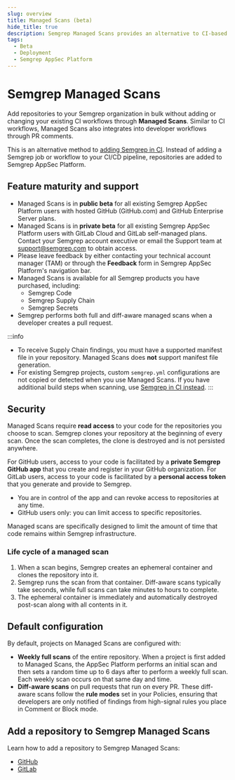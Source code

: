 ```yaml
---
slug: overview
title: Managed Scans (beta)
hide_title: true
description: Semgrep Managed Scans provides an alternative to CI-based workflows. It enables you to add repositories to your Semgrep org in bulk without changing your CI workflows.
tags:
  - Beta
  - Deployment
  - Semgrep AppSec Platform
---
```


# Semgrep Managed Scans

Add repositories to your Semgrep organization in bulk without adding or changing your existing CI workflows through **Managed Scans**. Similar to CI workflows, Managed Scans also integrates into developer workflows through PR comments.

This is an alternative method to [adding Semgrep in CI](/deployment/add-semgrep-to-ci). Instead of adding a Semgrep job or workflow to your CI/CD pipeline, repositories are added to Semgrep AppSec Platform.


## Feature maturity and support

- Managed Scans is in **public beta** for all existing Semgrep AppSec Platform users with hosted GitHub (GitHub.com) and GitHub Enterprise Server plans.
- Managed Scans is in **private beta** for all existing Semgrep AppSec Platform users with GitLab Cloud and GitLab self-managed plans. Contact your Semgrep account executive or email the Support team at [support@semgrep.com](mailto:support@semgrep.com) to obtain access.
- Please leave feedback by either contacting your technical account manager (TAM) or through the **<i class="fa-solid fa-bullhorn"></i> Feedback** form in Semgrep AppSec Platform's navigation bar.
- Managed Scans is available for all Semgrep products you have purchased, including:
    - Semgrep Code
    - Semgrep Supply Chain
    - Semgrep Secrets
- Semgrep performs both full and diff-aware managed scans when a developer creates a pull request.

:::info
- To receive Supply Chain findings, you must have a supported manifest file in your repository. Managed Scans does **not** support manifest file generation.
- For existing Semgrep projects, custom `semgrep.yml` configurations are not copied or detected when you use Managed Scans. If you have additional build steps when scanning, use [Semgrep in CI instead](/deployment/add-semgrep-to-ci).
:::

## Security

Managed Scans require **read access** to your code for the repositories you choose to scan. Semgrep clones your repository at the beginning of every scan. Once the scan completes, the clone is destroyed and is not persisted anywhere.

For GitHub users, access to your code is facilitated by a **private Semgrep GitHub app** that you create and register in your GitHub organization. For GitLab users, access to your code is facilitated by a **personal access token** that you generate and provide to Semgrep.

- You are in control of the app and can revoke access to repositories at any time.
- GitHub users only: you can limit access to specific repositories.

Managed scans are specifically designed to limit the amount of time that code remains within Semgrep infrastructure.

### Life cycle of a managed scan

1. When a scan begins, Semgrep creates an ephemeral container and clones the repository into it.
1. Semgrep runs the scan from that container. Diff-aware scans typically take seconds, while full scans can take minutes to hours to complete.
1. The ephemeral container is immediately and automatically destroyed post-scan along with all contents in it.

## Default configuration

By default, projects on Managed Scans are configured with:

- **Weekly full scans** of the entire repository. When a project is first added to Managed Scans, the AppSec Platform performs an initial scan and then sets a random time up to 6 days after to perform a weekly full scan. Each weekly scan occurs on that same day and time.
- **Diff-aware scans** on pull requests that run on every PR. These diff-aware scans follow the **rule modes** set in your Policies, ensuring that developers are only notified of findings from high-signal rules you place in Comment or Block mode.

## Add a repository to Semgrep Managed Scans

Learn how to add a repository to Semgrep Managed Scans:

- [GitHub](/deployment/managed-scanning/github)
- [GitLab](/deployment/managed-scanning/gitlab)
